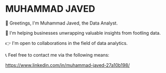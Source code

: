 # MUHAMMAD JAVED

💖 Greetings, I'm Muhammad Javed, the Data Analyst.

🚗 I'm helping businesses unwrapping valuable insights from footling data.

👉 I'm open to collaborations in the field of data analytics.

📞 Feel free to contact me via the following means:

https://www.linkedin.com/in/muhammad-javed-27a10b198/

